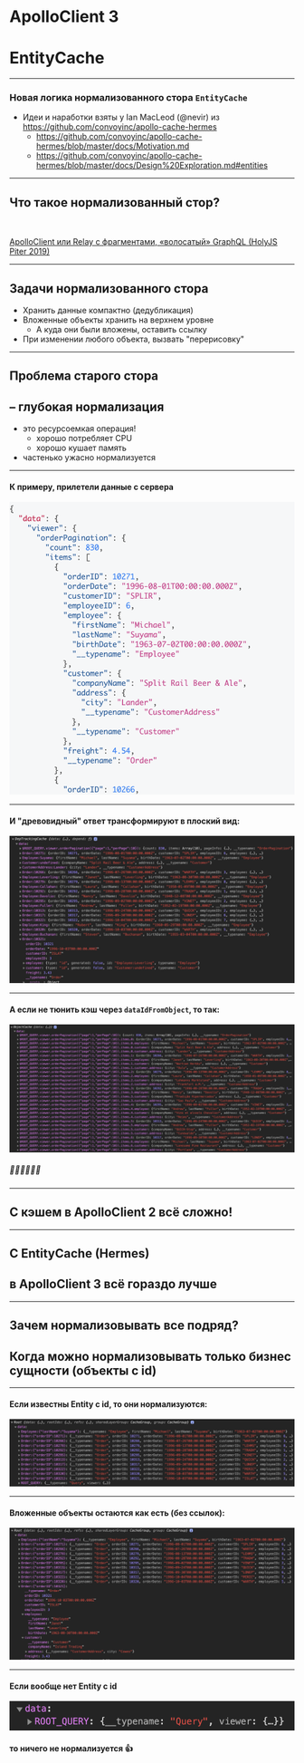 # ApolloClient 3 <!-- .element: class="grey" -->

# EntityCache

-----

### Новая логика нормализованного стора `EntityCache`

- Идеи и наработки взяты у Ian MacLeod (@nevir) из <https://github.com/convoyinc/apollo-cache-hermes>
  - <https://github.com/convoyinc/apollo-cache-hermes/blob/master/docs/Motivation.md>
  - <https://github.com/convoyinc/apollo-cache-hermes/blob/master/docs/Design%20Exploration.md#entities>

-----

## Что такое нормализованный стор? <!-- .element: class="orange" -->

<br/>

[ApolloClient или Relay с фрагментами, «волосатый» GraphQL (HolyJS Piter 2019)](https://youtu.be/VdoPraj0QqU) <!-- .element: class="fragment" -->

-----

## Задачи нормализованного стора <!-- .element: class="green" -->

- Хранить данные компактно (дедубликация) <!-- .element: class="fragment" -->
- Вложенные объекты хранить на верхнем уровне <!-- .element: class="fragment" -->
  - А куда они были вложены, оставить ссылку <!-- .element: class="fragment" -->
- При изменении любого объекта, вызвать "перерисовку" <!-- .element: class="fragment" -->

-----

## Проблема старого стора

## – глубокая нормализация <!-- .element: class="fragment orange" -->

- это ресурсоемкая операция! <!-- .element: class="fragment red" -->
  - хорошо потребляет CPU <!-- .element: class="fragment red" -->
  - хорошо кушает память <!-- .element: class="fragment red" -->
- частенько ужасно нормализуется <!-- .element: class="fragment red" -->

-----

#### К примеру, прилетели данные с сервера

[![data](./data.png)<!-- .element: style="width: 600px" -->](https://graphql-compose.herokuapp.com/northwind?query=query%20OrderListQuery(%24page%3A%20Int!%2C%20%24perPage%3A%20Int!)%20%7B%0A%20%20viewer%20%7B%0A%20%20%20%20orderPagination(page%3A%20%24page%2C%20perPage%3A%20%24perPage)%20%7B%0A%20%20%20%20%20%20...OrderList_pagination%0A%20%20%20%20%20%20__typename%0A%20%20%20%20%7D%0A%20%20%20%20__typename%0A%20%20%7D%0A%7D%0A%0Afragment%20OrderList_pagination%20on%20OrderPagination%20%7B%0A%20%20count%0A%20%20items%20%7B%0A%20%20%20%20...OrderRow_order%0A%20%20%20%20__typename%0A%20%20%7D%0A%20%20pageInfo%20%7B%0A%20%20%20%20pageCount%0A%20%20%20%20currentPage%0A%20%20%20%20__typename%0A%20%20%7D%0A%20%20__typename%0A%7D%0A%0Afragment%20OrderRow_order%20on%20Order%20%7B%0A%20%20orderID%0A%20%20orderDate%0A%20%20customerID%0A%20%20employeeID%0A%20%20employee%20%7B%0A%20%20%20%20firstName%0A%20%20%20%20lastName%0A%20%20%20%20birthDate%0A%20%20%20%20__typename%0A%20%20%7D%0A%20%20customer%20%7B%0A%20%20%20%20...Customer_data%0A%20%20%20%20__typename%0A%20%20%7D%0A%20%20freight%0A%20%20__typename%0A%7D%0A%0Afragment%20Customer_data%20on%20Customer%20%7B%0A%20%20companyName%0A%20%20address%20%7B%0A%20%20%20%20city%0A%20%20%20%20__typename%0A%20%20%7D%0A%20%20__typename%0A%7D%0A&operationName=OrderListQuery&variables=%7B%22page%22%3A1%2C%22perPage%22%3A10%7D)

-----

#### И "древовидный" ответ трансформируют в плоский вид:

![cache_v2_good](./cache_v2_good.png) <!-- .element: class="plain" -->

-----

#### А если не тюнить кэш через `dataIdFromObject`, то так:

![cache_v2_bad](./cache_v2_bad.png) <!-- .element: class="plain" -->

##### 💩💩💩💩💩💩

-----

## С кэшем в ApolloClient 2 всё сложно! <!-- .element: class="red" -->

-----

## C EntityCache (Hermes) <!-- .element: class="green" -->

## в ApolloClient 3 всё гораздо лучше <!-- .element: class="green" -->

-----

## Зачем нормализовывать все подряд? <!-- .element: class="red" -->

## Когда можно нормализовывать только бизнес сущности (объекты с id) <!-- .element: class="fragment green" -->

-----

#### Если известны Entity c id, то они нормализуются:

![cache_v3_good](./cache_v3_good.png) <!-- .element: class="plain" -->

-----

#### Вложенные объекты остаются как есть (без ссылок):

![cache_v3_good2](./cache_v3_good2.png) <!-- .element: class="plain" -->

-----

#### Если вообще нет Entity c id

![cache_v3_not_bad](./cache_v3_not_bad.png) <!-- .element: class="plain" -->

#### то ничего не нормализуется 👍 <!-- .element: class="fragment" -->
